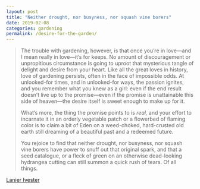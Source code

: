 ```yaml
---
layout: post
title: "Neither drought, nor busyness, nor squash vine borers"
date: 2019-02-08
categories: gardening
permalink: /desire-for-the-garden/
---
```


>The trouble with gardening, however, is that once you’re in love—and I mean really in love—it’s for keeps. No amount of discouragement or unpropitious circumstance is going to uproot that mysterious tangle of delight and desire from your heart. Like all the great loves in history, love of gardening persists, often in the face of impossible odds. At unlooked-for times, and in unlooked-for ways, the passion ignites, and you remember what you knew as a girl: even if the end result doesn’t live up to the promise—even if the promise is unattainable this side of heaven—the desire itself is sweet enough to make up for it.
>
> What’s more, the thing the promise points to is *real,* and your effort to incarnate it in an orderly vegetable patch or a flowerbed of flaming color is to claim a bit of Eden on a weed-choked, hard-crusted old earth still dreaming of a beautiful past and a redeemed future.
>
> You rejoice to find that neither drought, nor busyness, nor squash vine borers have power to snuff out that original spark, and that a seed catalogue, or a fleck of green on an otherwise dead-looking hydrangea cutting can still summon a quick rush of tears. Of all things.

[Lanier Ivester](https://rabbitroom.com/2019/02/gardeners-heart-a-love-story-part-1/)